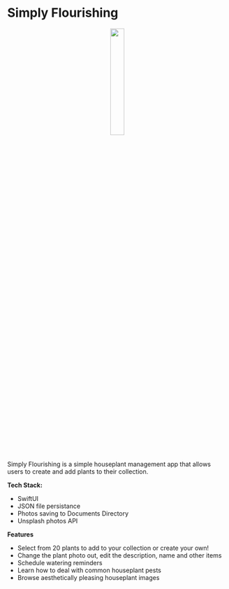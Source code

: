 # Simply Flourishing
<p align="center"><img src= "https://user-images.githubusercontent.com/107269254/184980606-bf030f28-1f69-41f9-8c10-e5a377fbabd9.gif" width=25% height=25%></p>
Simply Flourishing is a simple houseplant management app that allows users to create and add plants to their collection.

**Tech Stack:**
- SwiftUI
- JSON file persistance
- Photos saving to Documents Directory
- Unsplash photos API

**Features**

- Select from 20 plants to add to your collection or create your own!
- Change the plant photo out, edit the description, name and other items
- Schedule watering reminders
- Learn how to deal with common houseplant pests
- Browse aesthetically pleasing houseplant images
